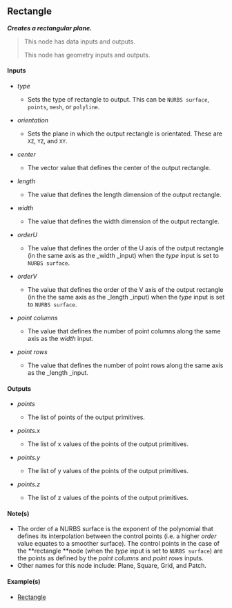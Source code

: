 ## Rectangle

**_Creates a rectangular plane._**

> This node has data inputs and outputs.
>
> This node has geometry inputs and outputs.


#### Inputs

* _type_

  * Sets the type of rectangle to output. This can be `NURBS surface`, `points`, `mesh`, or `polyline`.

* _orientation_

  * Sets the plane in which the output rectangle is orientated. These are `XZ`, `YZ`, and `XY`.

* _center_

  * The vector value that defines the center of the output rectangle.

* _length_

  * The value that defines the length dimension of the output rectangle.

* _width_

  * The value that defines the width dimension of the output rectangle.

* _orderU_

  * The value that defines the order of the U axis of the output rectangle (in the same axis as the _width _input) when the _type_ input is set to `NURBS surface`.

* _orderV_

  * The value that defines the order of the V axis of the output rectangle (in the the same axis as the _length _input) when the _type_ input is set to `NURBS surface`.

* _point columns_

  * The value that defines the number of point columns along the same axis as the _width_ input.

* _point rows_

  * The value that defines the number of point rows along the same axis as the _length _input.


#### Outputs

* _points_

  * The list of points of the output primitives.

* _points.x_

  * The list of x values of the points of the output primitives.

* _points.y_

  * The list of y values of the points of the output primitives.

* _points.z_

  * The list of z values of the points of the output primitives.


#### Note(s)



* The order of a NURBS surface is the exponent of the polynomial that defines its interpolation between the control points (i.e. a higher _order_ value equates to a smoother surface). The control points in the case of the **rectangle **node (when the _type_ input is set to `NURBS surface`) are the points as defined by the _point columns_ and _point rows_ inputs.
* Other names for this node include: Plane, Square, Grid, and Patch.


#### Example(s)



* <a href="https://creator.trimble.com/graph?assetURI=whp:ef3ef267-3457-402c-a7b6-5729ad36dac3&version=latest" target="_blank">Rectangle</a>
